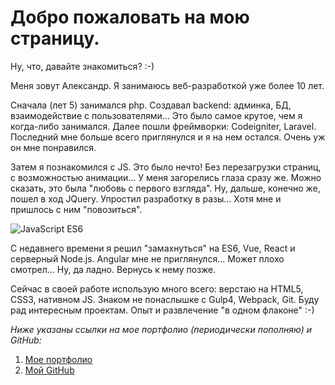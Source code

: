 # Добро пожаловать на мою страницу.

Ну, что, давайте знакомиться? :-)  

Меня зовут Александр. Я занимаюсь веб-разработкой уже более 10 лет.  

Сначала (лет 5) занимался php. Создавал backend: админка, БД, взаимодействие с пользователями... Это было самое крутое, чем я когда-либо занимался. Далее пошли фреймворки: Codeigniter, Laravel. Последний мне больше всего приглянулся и я на нем остался. Очень уж он мне понравился.

Затем я познакомился с JS. Это было нечто! Без перезагрузки страниц, с возможностью анимации... У меня загорелись глаза сразу же. Можно сказать, это была "любовь с первого взгляда". Ну, дальше, конечно же, пошел в ход JQuery. Упростил разработку в разы... Хотя мне и пришлось с ним "повозиться".

![JavaScript ES6](https://cdn.filestackcontent.com/9K97lsFDSoOlMNOslfLE)

С недавнего времени я решил "замахнуться" на ES6, Vue, React и серверный Node.js. Angular мне не приглянулся... Может плохо смотрел... Ну, да ладно. Вернусь к нему позже.

Сейчас в своей работе использую много всего: верстаю на HTML5, CSS3, нативном JS. Знаком не понаслышке с Gulp4, Webpack, Git. Буду рад интересным проектам. Опыт и развлечение "в одном флаконе" :-) 

_Ниже указаны ссылки на мое портфолио (периодически пополняю) и GitHub:_

1. [Мое портфолио](https://xiolog.github.io/portfolio/)
2. [Мой GitHub](https://github.com/XIOLog)
